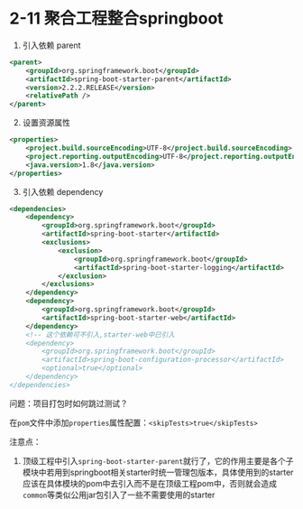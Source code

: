 # 2-11 聚合工程整合springboot #

1. 引入依赖 parent

```xml
<parent>
    <groupId>org.springframework.boot</groupId>
    <artifactId>spring-boot-starter-parent</artifactId>
    <version>2.2.2.RELEASE</version>
    <relativePath />
</parent>
```

2. 设置资源属性

```xml
<properties>
    <project.build.sourceEncoding>UTF-8</project.build.sourceEncoding>
    <project.reporting.outputEncoding>UTF-8</project.reporting.outputEncoding>
    <java.version>1.8</java.version>
</properties>
```

3. 引入依赖 dependency

```xml
<dependencies>
    <dependency>
        <groupId>org.springframework.boot</groupId>
        <artifactId>spring-boot-starter</artifactId>
        <exclusions>
            <exclusion>
                <groupId>org.springframework.boot</groupId>
                <artifactId>spring-boot-starter-logging</artifactId>
            </exclusion>
        </exclusions>
    </dependency>
    <dependency>
        <groupId>org.springframework.boot</groupId>
        <artifactId>spring-boot-starter-web</artifactId>
    </dependency>
	<!-- 这个依赖可不引入,starter-web中已引入
    <dependency>
        <groupId>org.springframework.boot</groupId>
        <artifactId>spring-boot-configuration-processor</artifactId>
        <optional>true</optional>
    </dependency>
</dependencies>
```

问题：项目打包时如何跳过测试？

在`pom`文件中添加`properties`属性配置：`<skipTests>true</skipTests>`

注意点：

1. 顶级工程中引入`spring-boot-starter-parent`就行了，它的作用主要是各个子模块中若用到springboot相关starter时统一管理包版本，具体使用到的starter应该在具体模块的pom中去引入而不是在顶级工程pom中，否则就会造成`common`等类似公用jar包引入了一些不需要使用的starter
